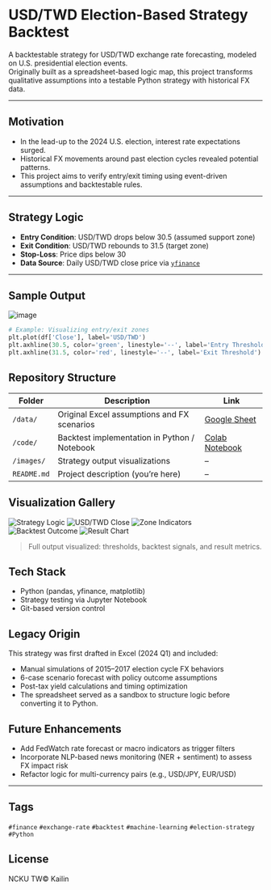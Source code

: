 # USD/TWD Election-Based Strategy Backtest

A backtestable strategy for USD/TWD exchange rate forecasting, modeled on U.S. presidential election events.  
Originally built as a spreadsheet-based logic map, this project transforms qualitative assumptions into a testable Python strategy with historical FX data.

---

## Motivation

- In the lead-up to the 2024 U.S. election, interest rate expectations surged.
- Historical FX movements around past election cycles revealed potential patterns.
- This project aims to verify entry/exit timing using event-driven assumptions and backtestable rules.

---

## Strategy Logic

- **Entry Condition**: USD/TWD drops below 30.5 (assumed support zone)
- **Exit Condition**: USD/TWD rebounds to 31.5 (target zone)
- **Stop-Loss**: Price dips below 30
- **Data Source**: Daily USD/TWD close price via [`yfinance`](https://pypi.org/project/yfinance/)

---

## Sample Output

![image](https://github.com/user-attachments/assets/59ffafeb-7f5a-4abe-9a93-58fb870632cf)

```python
# Example: Visualizing entry/exit zones
plt.plot(df['Close'], label='USD/TWD')
plt.axhline(30.5, color='green', linestyle='--', label='Entry Threshold')
plt.axhline(31.5, color='red', linestyle='--', label='Exit Threshold')
```

## Repository Structure

| Folder        | Description                                      | Link |
|---------------|--------------------------------------------------|------|
| `/data/`      | Original Excel assumptions and FX scenarios      | [Google Sheet](https://docs.google.com/spreadsheets/d/10DiAvFjMKqC1DRFANqVg_A8_3dPdnlSglUquVSOoeiU) |
| `/code/`      | Backtest implementation in Python / Notebook     | [Colab Notebook](https://colab.research.google.com/drive/1f6qG9ylhAXW93HMatvsUPBis_1k5Umj9?usp=sharing) |
| `/images/`    | Strategy output visualizations                   | –    |
| `README.md`   | Project description (you’re here)                | –    |

## Visualization Gallery

![Strategy Logic](https://github.com/user-attachments/assets/3a8b4931-5432-4d96-9e50-3229ec3e4c0b)
![USD/TWD Close](https://github.com/user-attachments/assets/2170d1dd-6240-4a3a-afa5-b4ac15fc7d45)
![Zone Indicators](https://github.com/user-attachments/assets/ffa79a0f-df39-4c6b-b163-09d395142031)
![Backtest Outcome](https://github.com/user-attachments/assets/21bb9189-1b38-4d4a-aba6-43de7a704081)
![Result Chart](https://github.com/user-attachments/assets/9d72c795-0d73-4f39-bc48-cf9ac6215505)

> Full output visualized: thresholds, backtest signals, and result metrics.



## Tech Stack
- Python (pandas, yfinance, matplotlib)
- Strategy testing via Jupyter Notebook
- Git-based version control

## Legacy Origin
This strategy was first drafted in Excel (2024 Q1) and included:
- Manual simulations of 2015–2017 election cycle FX behaviors
- 6-case scenario forecast with policy outcome assumptions
- Post-tax yield calculations and timing optimization
- The spreadsheet served as a sandbox to structure logic before converting it to Python.

## Future Enhancements
- Add FedWatch rate forecast or macro indicators as trigger filters
- Incorporate NLP-based news monitoring (NER + sentiment) to assess FX impact risk
- Refactor logic for multi-currency pairs (e.g., USD/JPY, EUR/USD)

---

## Tags

`#finance` `#exchange-rate` `#backtest` `#machine-learning` `#election-strategy` `#Python`

## License

NCKU TW© Kailin
